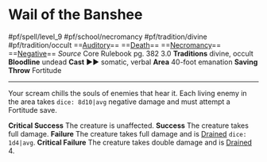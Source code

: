 # Wail of the Banshee
#pf/spell/level_9 #pf/school/necromancy #pf/tradition/divine #pf/tradition/occult
==[Auditory](../../../Traits/Auditory.md)== ==[Death](../../../Traits/Death.md)== ==[Necromancy](../../../Traits/Necromancy.md)== ==[Negative](../../../Traits/Negative.md)==
*Source* Core Rulebook pg. 382 3.0
**Traditions** divine, occult
**Bloodline** undead
**Cast** ►► somatic, verbal
**Area** 40-foot emanation
**Saving Throw** Fortitude

---
Your scream chills the souls of enemies that hear it. Each living enemy in the area takes `dice: 8d10|avg` negative damage and must attempt a Fortitude save.

**Critical Success** The creature is unaffected.
**Success** The creature takes full damage.
**Failure** The creature takes full damage and is [Drained](../../../Conditions/Drained.md) `dice: 1d4|avg`.
**Critical Failure** The creature takes double damage and is [Drained](../../../Conditions/Drained.md) 4.